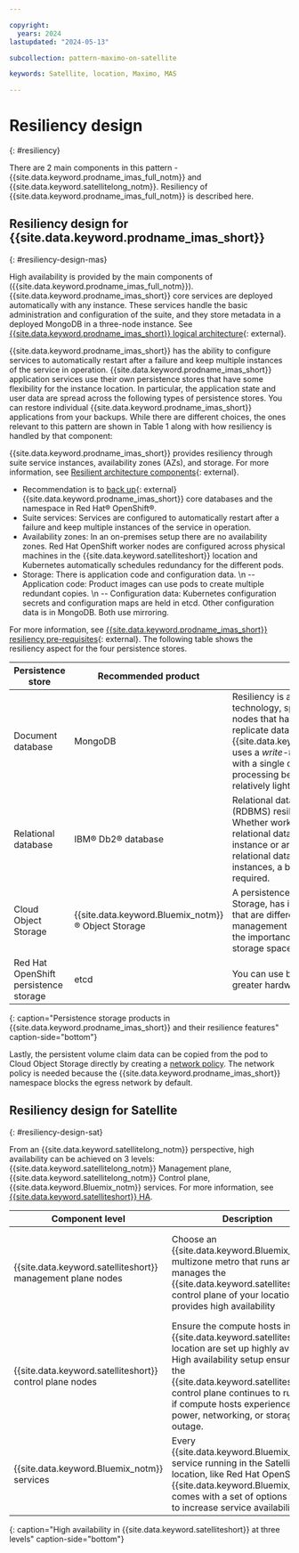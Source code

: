 ```yaml
---

copyright:
  years: 2024
lastupdated: "2024-05-13"

subcollection: pattern-maximo-on-satellite

keywords: Satellite, location, Maximo, MAS

---
```


# Resiliency design
{: #resiliency}

There are 2 main components in this pattern - {{site.data.keyword.prodname_imas_full_notm}} and {{site.data.keyword.satellitelong_notm}}. Resiliency of {{site.data.keyword.prodname_imas_full_notm}} is described here.

## Resiliency design for {{site.data.keyword.prodname_imas_short}}
{: #resiliency-design-mas}

High availability is provided by the main components of ({{site.data.keyword.prodname_imas_full_notm}}). {{site.data.keyword.prodname_imas_short}} core services are deployed automatically with any instance. These services handle the basic administration and configuration of the suite, and they store metadata in a deployed MongoDB in a three-node instance. See [{{site.data.keyword.prodname_imas_short}} logical architecture](https://www.ibm.com/docs/en/mas-cd/continuous-delivery?topic=availability-logical-architecture){: external}.

{{site.data.keyword.prodname_imas_short}} has the ability to configure services to automatically restart after a failure and keep multiple instances of the service in operation. {{site.data.keyword.prodname_imas_short}} application services use their own persistence stores that have some flexibility for the instance location. In particular, the application state and user data are spread across the following types of persistence stores. You can restore individual {{site.data.keyword.prodname_imas_short}} applications from your backups. While there are different choices, the ones relevant to this pattern are shown in Table 1 along with how resiliency is handled by that component:

{{site.data.keyword.prodname_imas_short}} provides resiliency through suite service instances, availability zones (AZs), and storage. For more information, see [Resilient architecture components](https://www.ibm.com/docs/en/mas-cd/continuous-delivery?topic=availability-resilient-architecture-components){: external}.
- Recommendation is to [back up](https://www.ibm.com/docs/en/mas-cd/continuous-delivery?topic=suite-maximo-application-core){: external} {{site.data.keyword.prodname_imas_short}} core databases and the namespace in Red Hat® OpenShift®.
- Suite services: Services are configured to automatically restart after a failure and keep multiple instances of the service in operation.
- Availability zones: In an on-premises setup there are no availability zones. Red Hat OpenShift worker nodes are configured across physical machines in the {{site.data.keyword.satelliteshort}} location and Kubernetes automatically schedules redundancy for the different pods.
- Storage: There is application code and configuration data. \n -- Application code: Product images can use pods to create multiple redundant copies. \n -- Configuration data: Kubernetes configuration secrets and configuration maps are held in etcd. Other configuration data is in MongoDB. Both use mirroring.

For more information, see [{{site.data.keyword.prodname_imas_short}} resiliency pre-requisites](https://www.ibm.com/docs/en/mas-cd/continuous-delivery?topic=availability-resilient-architecture-components#concept_lpr_mxk_nwb__title__5){: external}. The following table shows the resiliency aspect for the four persistence stores.

 Persistence store | Recommended product | Resiliency |
|---|---|---|
| Document database | MongoDB | Resiliency is achieved by MongoDB technology, specifically using multiple nodes that handle connections and replicate data between the nodes. {{site.data.keyword.prodname_imas_short}} uses a *write-to-primary-only* approach with a single data shared to simplify processing because this database has a relatively light transaction load. |
| Relational database | IBM® Db2® database | Relational database management system (RDBMS) resilience features are used. Whether workloads share a single relational database management system instance or are spread across multiple relational database management system instances, a backup scheduling strategy is required. |
| Cloud Object Storage | {{site.data.keyword.Bluemix_notm}}® Object Storage | A persistence store like Cloud Object Storage, has its own resilinece processes that are different from a relational database management system. You must consider the importance of data content versus storage space expense. |
| Red Hat OpenShift persistence storage | etcd | You can use built-in redundancy for greater hardware protection. |
{: caption="Persistence storage products in {{site.data.keyword.prodname_imas_short}} and their resilience features" caption-side="bottom"}

Lastly, the persistent volume claim data can be copied from the pod to Cloud Object Storage directly by creating a [network policy](https://www.ibm.com/docs/en/mas-cd/continuous-delivery?topic=pv-backing-up-persistent-volume-claim-data-cloud-object-storage). The network policy is needed because the {{site.data.keyword.prodname_imas_short}} namespace blocks the egress network by default.


## Resiliency design for Satellite
{: #resiliency-design-sat}

From an {{site.data.keyword.satellitelong_notm}} perspective, high availability can be achieved on 3 levels: {{site.data.keyword.satellitelong_notm}} Management plane, {{site.data.keyword.satellitelong_notm}} Control plane, {{site.data.keyword.Bluemix_notm}} services. For more information, see [{{site.data.keyword.satelliteshort}} HA](https://cloud.ibm.com/docs/satellite?topic=satellite-ha).


| Component level | Description | Comments |
|---|---|---|
| {{site.data.keyword.satelliteshort}} management plane nodes | Choose an {{site.data.keyword.Bluemix_notm}} multizone metro that runs and manages the {{site.data.keyword.satelliteshort}} control plane of your location. IBM provides high availability | By default, the {{site.data.keyword.satelliteshort}} management plane is automatically set up with multiple instances and spread across multiple zones within the same {{site.data.keyword.Bluemix_notm}} multizone metro.|
| {{site.data.keyword.satelliteshort}} control plane nodes | Ensure the compute hosts in the {{site.data.keyword.satelliteshort}} location are set up highly available. High availability setup ensures that the {{site.data.keyword.satelliteshort}} control plane continues to run, even if compute hosts experience a power, networking, or storage outage. | Deploy compute hosts in multiples of 3. For this solution, 6 nodes are used. n\  Every compute host is on a separate physical host. |
| {{site.data.keyword.Bluemix_notm}} services | Every {{site.data.keyword.Bluemix_notm}} service running in the Satellite location, like Red Hat OpenShift on {{site.data.keyword.Bluemix_notm}}, comes with a set of options for how to increase service availability | Review the documentation of each service to find supported options. |
{: caption="High availability in {{site.data.keyword.satelliteshort}} at three levels" caption-side="bottom"}

